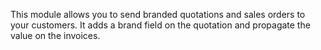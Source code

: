 This module allows you to send branded quotations and sales orders to
your customers. It adds a brand field on the quotation and propagate the
value on the invoices.
